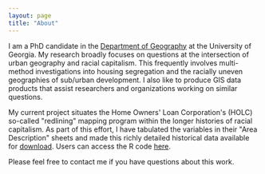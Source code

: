 ```yaml
---
layout: page
title: "About"
---
```


I am a PhD candidate in the [Department of Geography](https://geography.uga.edu/) at the University of Georgia. My research broadly focuses on questions at the intersection of urban geography and racial capitalism. This frequently involves multi-method investigations into housing segregation and the racially uneven geographies of sub/urban development. I also like to produce GIS data products that assist researchers and organizations working on similar questions.

My current project situates the Home Owners' Loan Corporation's (HOLC) so-called "redlining" mapping program within the longer histories of racial capitalism. As part of this effort, I have tabulated the variables in their "Area Description" sheets and made this richly detailed historical data available for [download](https://osf.io/qytj8/). Users can access the R code [here](https://github.com/snmarkley1/HOLC_ADS).

Please feel free to contact me if you have questions about this work.
